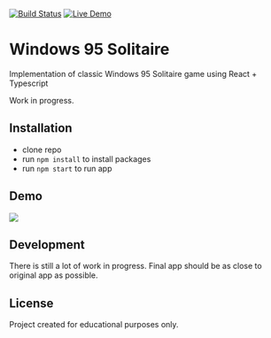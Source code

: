 [![Build Status](https://travis-ci.com/piotrbartnik/solitaire95.svg?branch=master)](https://travis-ci.com/piotrbartnik/solitaire95)
[![Live Demo](https://img.shields.io/badge/demo-online-green.svg)](https://solitaire95-4b3b8.web.app/)

# Windows 95 Solitaire

Implementation of classic Windows 95 Solitaire game using React + Typescript

Work in progress.

## Installation

- clone repo
- run `npm install` to install packages
- run `npm start` to run app

## Demo

[![](https://i.imgur.com/xIWNBde.png)](https://travis-ci.com/piotrbartnik/solitaire95)

## Development

There is still a lot of work in progress. Final app should be as close to original app as possible.

## License

Project created for educational purposes only.
